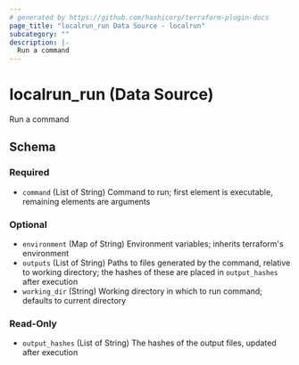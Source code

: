 ```yaml
---
# generated by https://github.com/hashicorp/terraform-plugin-docs
page_title: "localrun_run Data Source - localrun"
subcategory: ""
description: |-
  Run a command
---
```


# localrun_run (Data Source)

Run a command



<!-- schema generated by tfplugindocs -->
## Schema

### Required

- `command` (List of String) Command to run; first element is executable, remaining elements are arguments

### Optional

- `environment` (Map of String) Environment variables; inherits terraform's environment
- `outputs` (List of String) Paths to files generated by the command, relative to working directory; the hashes of these are placed in `output_hashes` after execution
- `working_dir` (String) Working directory in which to run command; defaults to current directory

### Read-Only

- `output_hashes` (List of String) The hashes of the output files, updated after execution


